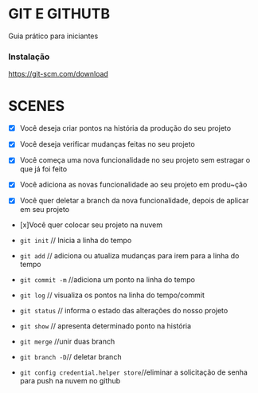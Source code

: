 # GIT E GITHUTB

Guia prático para iniciantes

### Instalação 
https://git-scm.com/download

# SCENES 
- [x] Você deseja criar pontos na história da produção do seu projeto
- [x] Você deseja verificar mudanças feitas no seu projeto

- [x] Você começa uma nova funcionalidade no seu projeto sem estragar o que  já foi feito
- [x] Você adiciona as novas funcionalidade ao seu projeto em produ~ção
- [x] Você quer deletar a branch da nova funcionalidade, depois de aplicar em seu projeto

- [x]Você quer colocar seu projeto na nuvem

- `git init` // Inicia a linha do tempo
- `git add` // adiciona ou atualiza mudanças para irem para a linha do tempo
- `git commit -m` //adiciona um ponto na linha do tempo
- `git log` // visualiza os pontos na linha do tempo/commit
- `git status` // informa o estado das alterações do nosso projeto
- `git show` // apresenta determinado ponto na história
- `git merge` //unir duas branch
- `git branch -D`// deletar branch
- `git config credential.helper store`//eliminar a solicitação de senha para push na nuvem no github


